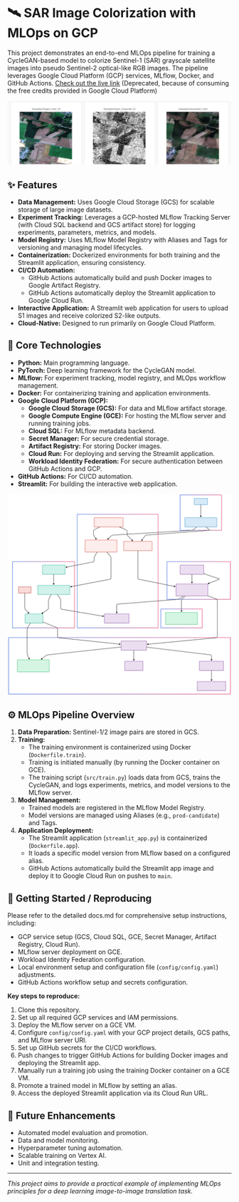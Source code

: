 # 🛰️ SAR Image Colorization with MLOps on GCP

This project demonstrates an end-to-end MLOps pipeline for training a CycleGAN-based model to colorize Sentinel-1 (SAR) grayscale satellite images into pseudo Sentinel-2 optical-like RGB images. The pipeline leverages Google Cloud Platform (GCP) services, MLflow, Docker, and GitHub Actions.
[Check out the live link](https://sarvision-app-s7ttj6vr3a-el.a.run.app/) (Deprecated, because of consuming the free credits provided in Google Cloud Platform)

![image example](./imgs/example.png)



## ✨ Features

*   **Data Management:** Uses Google Cloud Storage (GCS) for scalable storage of large image datasets.
*   **Experiment Tracking:** Leverages a GCP-hosted MLflow Tracking Server (with Cloud SQL backend and GCS artifact store) for logging experiments, parameters, metrics, and models.
*   **Model Registry:** Uses MLflow Model Registry with Aliases and Tags for versioning and managing model lifecycles.
*   **Containerization:** Dockerized environments for both training and the Streamlit application, ensuring consistency.
*   **CI/CD Automation:**
    *   GitHub Actions automatically build and push Docker images to Google Artifact Registry.
    *   GitHub Actions automatically deploy the Streamlit application to Google Cloud Run.
*   **Interactive Application:** A Streamlit web application for users to upload S1 images and receive colorized S2-like outputs.
*   **Cloud-Native:** Designed to run primarily on Google Cloud Platform.

## 🚀 Core Technologies

*   **Python:** Main programming language.
*   **PyTorch:** Deep learning framework for the CycleGAN model.
*   **MLflow:** For experiment tracking, model registry, and MLOps workflow management.
*   **Docker:** For containerizing training and application environments.
*   **Google Cloud Platform (GCP):**
    *   **Google Cloud Storage (GCS):** For data and MLflow artifact storage.
    *   **Google Compute Engine (GCE):** For hosting the MLflow server and running training jobs.
    *   **Cloud SQL:** For MLflow metadata backend.
    *   **Secret Manager:** For secure credential storage.
    *   **Artifact Registry:** For storing Docker images.
    *   **Cloud Run:** For deploying and serving the Streamlit application.
    *   **Workload Identity Federation:** For secure authentication between GitHub Actions and GCP.
*   **GitHub Actions:** For CI/CD automation.
*   **Streamlit:** For building the interactive web application.

![image architecture](./imgs/architecture.svg)
## ⚙️ MLOps Pipeline Overview

1.  **Data Preparation:** Sentinel-1/2 image pairs are stored in GCS.
2.  **Training:**
    *   The training environment is containerized using Docker (`Dockerfile.train`).
    *   Training is initiated manually (by running the Docker container on GCE).
    *   The training script (`src/train.py`) loads data from GCS, trains the CycleGAN, and logs experiments, metrics, and model versions to the MLflow server.
3.  **Model Management:**
    *   Trained models are registered in the MLflow Model Registry.
    *   Model versions are managed using Aliases (e.g., `prod-candidate`) and Tags.
4.  **Application Deployment:**
    *   The Streamlit application (`streamlit_app.py`) is containerized (`Dockerfile.app`).
    *   It loads a specific model version from MLflow based on a configured alias.
    *   GitHub Actions automatically build the Streamlit app image and deploy it to Google Cloud Run on pushes to `main`.
    
    
## 🏁 Getting Started / Reproducing

Please refer to the detailed docs.md for comprehensive setup instructions, including:
*   GCP service setup (GCS, Cloud SQL, GCE, Secret Manager, Artifact Registry, Cloud Run).
*   MLflow server deployment on GCE.
*   Workload Identity Federation configuration.
*   Local environment setup and configuration file (`config/config.yaml`) adjustments.
*   GitHub Actions workflow setup and secrets configuration.

**Key steps to reproduce:**
1.  Clone this repository.
2.  Set up all required GCP services and IAM permissions.
3.  Deploy the MLflow server on a GCE VM.
4.  Configure `config/config.yaml` with your GCP project details, GCS paths, and MLflow server URI.
5.  Set up GitHub secrets for the CI/CD workflows.
6.  Push changes to trigger GitHub Actions for building Docker images and deploying the Streamlit app.
7.  Manually run a training job using the training Docker container on a GCE VM.
8.  Promote a trained model in MLflow by setting an alias.
9.  Access the deployed Streamlit application via its Cloud Run URL.

## 🔮 Future Enhancements

*   Automated model evaluation and promotion.
*   Data and model monitoring.
*   Hyperparameter tuning automation.
*   Scalable training on Vertex AI.
*   Unit and integration testing.

---
*This project aims to provide a practical example of implementing MLOps principles for a deep learning image-to-image translation task.*

